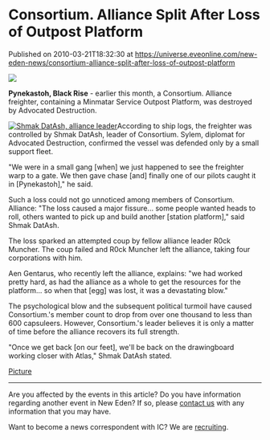 # Consortium. Alliance Split After Loss of Outpost Platform
Published on 2010-03-21T18:32:30 at https://universe.eveonline.com/new-eden-news/consortium-alliance-split-after-loss-of-outpost-platform

![](http://www.eve-ic.net/media/assets/icarticlebanner.png)  
  
 **Pynekastoh, Black Rise** \- earlier this month, a Consortium. Alliance freighter, containing a Minmatar Service Outpost Platform, was destroyed by Advocated Destruction.  
  
[![Shmak DatAsh, alliance leader](http://www.eve-ic.net/media/articles/3751/shmakdatashthumb.png)](http://www.eve-ic.net/media/igbd/igbd.php?faction=ic&url=http://www.eve-ic.net/media/articles/3751/shmakdatash.png)According to ship logs, the freighter was controlled by Shmak DatAsh, leader of Consortium. Sylem, diplomat for Advocated Destruction, confirmed the vessel was defended only by a small support fleet.  
  
"We were in a small gang [when] we just happened to see the freighter warp to a gate. We then gave chase [and] finally one of our pilots caught it in [Pynekastoh]," he said.  
  
Such a loss could not go unnoticed among members of Consortium. Alliance: "The loss caused a major fissure... some people wanted heads to roll, others wanted to pick up and build another [station platform]," said Shmak DatAsh.  
  
The loss sparked an attempted coup by fellow alliance leader R0ck Muncher. The coup failed and R0ck Muncher left the alliance, taking four corporations with him.  
  
Aen Gentarus, who recently left the alliance, explains: "we had worked pretty hard, as had the alliance as a whole to get the resources for the platform... so when that [egg] was lost, it was a devastating blow."  
  
The psychological blow and the subsequent political turmoil have caused Consortium.'s member count to drop from over one thousand to less than 600 capsuleers. However, Consortium.'s leader believes it is only a matter of time before the alliance recovers its full strength.  
  
"Once we get back [on our feet], we'll be back on the drawingboard working closer with Atlas," Shmak DatAsh stated.  
  
[Picture](http://www.eve-ic.net/media/igbd/igbd.php?faction=ic&url=http://www.eve-ic.net/media/articles/3751/shmakdatash.png)

* * *

Are you affected by the events in this article? Do you have information regarding another event in New Eden? If so, please [contact us](http://www.eveonline.com/news.asp?a=submitrp) with any information that you may have.  
  
Want to become a news correspondent with IC? We are [recruiting](http://www.eveonline.com/isd.asp).
